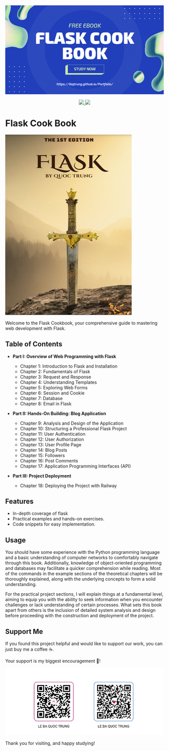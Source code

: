<p align="center">
  <br>
  <img src="https://github.com/LBQTrung/Flask-Cook-book/blob/main/img/logo.png?raw=true"/>
  <br/>
</p>

<p align="center">
  <a href="https://www.facebook.com/lebaquoctrung39/">
    <img src="https://img.shields.io/badge/Facebook-1877F2?logo=facebook&logoColor=white">
  </a>
  <a href="https://www.instagram.com/quoctrung.39/">
    <img src="https://img.shields.io/badge/Instagram-FED9ED?logo=instagram&logoColor=white">
  </a>
</p>

# Flask Cook Book

![Ebook Cover](https://github.com/LBQTrung/Flask-Cook-book/blob/main/img/cover.png?raw=true)

Welcome to the Flask Cookbook, your comprehensive guide to mastering web development with Flask.

## Table of Contents

- **Part I: Overview of Web Programming with Flask**
  - Chapter 1: Introduction to Flask and Installation
  - Chapter 2: Fundamentals of Flask
  - Chapter 3: Request and Response
  - Chapter 4: Understanding Templates
  - Chapter 5: Exploring Web Forms
  - Chapter 6: Session and Cookie
  - Chapter 7: Database
  - Chapter 8: Email in Flask
  
- **Part II: Hands-On Building: Blog Application**
  - Chapter 9: Analysis and Design of the Application
  - Chapter 10: Structuring a Professional Flask Project
  - Chapter 11: User Authentication
  - Chapter 12: User Authorization
  - Chapter 13: User Profile Page
  - Chapter 14: Blog Posts
  - Chapter 15: Followers
  - Chapter 16: Post Comments
  - Chapter 17: Application Programming Interfaces (API)

- **Part III: Project Deployment**
  - Chapter 18: Deploying the Project with Railway

## Features

- In-depth coverage of flask
- Practical examples and hands-on exercises.
- Code snippets for easy implementation.

## Usage
You should have some experience with the Python programming language and a basic understanding of computer networks to comfortably navigate through this book. Additionally, knowledge of object-oriented programming and databases may facilitate a quicker comprehension while reading. Most of the commands in the example sections of the theoretical chapters will be thoroughly explained, along with the underlying concepts to form a solid understanding.

For the practical project sections, I will explain things at a fundamental level, aiming to equip you with the ability to seek information when you encounter challenges or lack understanding of certain processes. What sets this book apart from others is the inclusion of detailed system analysis and design before proceeding with the construction and deployment of the project.

## Support Me
If you found this project helpful and would like to support our work, you can just buy me a coffee ☕.

Your support is my biggest encouragement 🎁!

<img src="https://github.com/LBQTrung/Optimization-Algorithms-for-ML-from-scratch/blob/main/img/support_me.png?raw=true"/>

Thank you for visiting, and happy studying!

